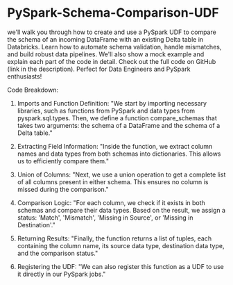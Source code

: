 # PySpark-Schema-Comparison-UDF
we'll walk you through how to create and use a PySpark UDF to compare the schema of an incoming DataFrame with an existing Delta table in Databricks. Learn how to automate schema validation, handle mismatches, and build robust data pipelines. We'll also show a mock example and explain each part of the code in detail. Check out the full code on GitHub (link in the description). Perfect for Data Engineers and PySpark enthusiasts!

Code Breakdown:
1. Imports and Function Definition: "We start by importing necessary libraries, such as functions from PySpark and data types from pyspark.sql.types. Then, we define a function compare_schemas that takes two arguments: the schema of a DataFrame and the schema of a Delta table."

2. Extracting Field Information: "Inside the function, we extract column names and data types from both schemas into dictionaries. This allows us to efficiently compare them."

3. Union of Columns: "Next, we use a union operation to get a complete list of all columns present in either schema. This ensures no column is missed during the comparison."

4. Comparison Logic: "For each column, we check if it exists in both schemas and compare their data types. Based on the result, we assign a status: 'Match', 'Mismatch', 'Missing in Source', or 'Missing in Destination'."

5. Returning Results: "Finally, the function returns a list of tuples, each containing the column name, its source data type, destination data type, and the comparison status."

6. Registering the UDF: "We can also register this function as a UDF to use it directly in our PySpark jobs."
